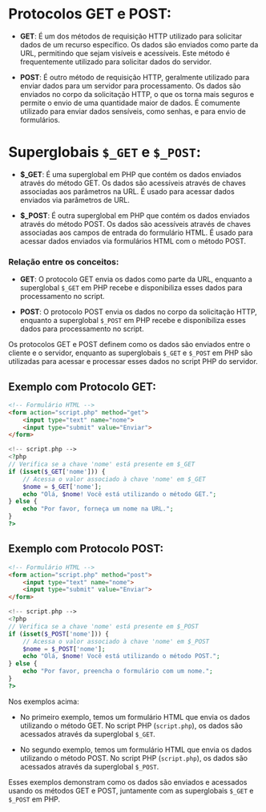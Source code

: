 # Protocolos GET e POST:

- **GET**: É um dos métodos de requisição HTTP utilizado para solicitar dados de um recurso específico. Os dados são enviados como parte da URL, permitindo que sejam visíveis e acessíveis. Este método é frequentemente utilizado para solicitar dados do servidor.

- **POST**: É outro método de requisição HTTP, geralmente utilizado para enviar dados para um servidor para processamento. Os dados são enviados no corpo da solicitação HTTP, o que os torna mais seguros e permite o envio de uma quantidade maior de dados. É comumente utilizado para enviar dados sensíveis, como senhas, e para envio de formulários.

# Superglobais `$_GET` e `$_POST`:

- **$_GET**: É uma superglobal em PHP que contém os dados enviados através do método GET. Os dados são acessíveis através de chaves associadas aos parâmetros na URL. É usado para acessar dados enviados via parâmetros de URL.

- **$_POST**: É outra superglobal em PHP que contém os dados enviados através do método POST. Os dados são acessíveis através de chaves associadas aos campos de entrada do formulário HTML. É usado para acessar dados enviados via formulários HTML com o método POST.

### Relação entre os conceitos:

- **GET**: O protocolo GET envia os dados como parte da URL, enquanto a superglobal `$_GET` em PHP recebe e disponibiliza esses dados para processamento no script.

- **POST**: O protocolo POST envia os dados no corpo da solicitação HTTP, enquanto a superglobal `$_POST` em PHP recebe e disponibiliza esses dados para processamento no script.

Os protocolos GET e POST definem como os dados são enviados entre o cliente e o servidor, enquanto as superglobais `$_GET` e `$_POST` em PHP são utilizadas para acessar e processar esses dados no script PHP do servidor.

## Exemplo com Protocolo GET:

```html
<!-- Formulário HTML -->
<form action="script.php" method="get">
    <input type="text" name="nome">
    <input type="submit" value="Enviar">
</form>
```

```php
<!-- script.php -->
<?php
// Verifica se a chave 'nome' está presente em $_GET
if (isset($_GET['nome'])) {
    // Acessa o valor associado à chave 'nome' em $_GET
    $nome = $_GET['nome'];
    echo "Olá, $nome! Você está utilizando o método GET.";
} else {
    echo "Por favor, forneça um nome na URL.";
}
?>
```

## Exemplo com Protocolo POST:

```html
<!-- Formulário HTML -->
<form action="script.php" method="post">
    <input type="text" name="nome">
    <input type="submit" value="Enviar">
</form>
```

```php
<!-- script.php -->
<?php
// Verifica se a chave 'nome' está presente em $_POST
if (isset($_POST['nome'])) {
    // Acessa o valor associado à chave 'nome' em $_POST
    $nome = $_POST['nome'];
    echo "Olá, $nome! Você está utilizando o método POST.";
} else {
    echo "Por favor, preencha o formulário com um nome.";
}
?>
```

Nos exemplos acima:

- No primeiro exemplo, temos um formulário HTML que envia os dados utilizando o método GET. No script PHP (`script.php`), os dados são acessados através da superglobal `$_GET`.

- No segundo exemplo, temos um formulário HTML que envia os dados utilizando o método POST. No script PHP (`script.php`), os dados são acessados através da superglobal `$_POST`.

Esses exemplos demonstram como os dados são enviados e acessados usando os métodos GET e POST, juntamente com as superglobais `$_GET` e `$_POST` em PHP.